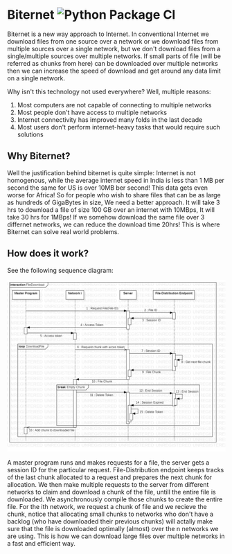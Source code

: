 # Biternet ![Python Package CI](/workflows/Python%20package/badge.svg)
Biternet is a new way approach to Internet. In conventional Internet we download files from one source over a network or we download files from multiple sources over a single network, but we don't download files from a single/multiple sources over multiple networks. If small parts of file (will be referred as chunks from here) can be downloaded over multiple networks then we can increase the speed of download and get around any data limit on a single network.

Why isn't this technology not used everywhere? Well, multiple reasons: 
1. Most computers are not capable of connecting to multiple networks 
2. Most people don't have access to multiple networks
3. Internet connectivity has improved many folds in the last decade
4. Most users don't perform internet-heavy tasks that would require such solutions

## Why Biternet?
Well the justification behind biternet is quite simple: Internet is not homogenous, while the average internet speed in India is less than 1 MB per second the same for US is over 10MB ber second! This data gets even worse for Africa! So for people who wish to share files that can be as large as hundreds of GigaBytes in size, We need a better approach. It will take 3 hrs to download a file of size 100 GB over an internet with 10MBps, It will take 30 hrs for 1MBps! If we somehow download the same file over 3 differnet networks, we can reduce the download time 20hrs! This is where Biternet can solve real world problems.

## How does it work?
See the following sequence diagram: 

![Sequence Diagram](images/sequence.jpg "Sequence Diagram")

A master program runs and makes requests for a file, the server gets a session ID for the particular request. File-Distribution endpoint keeps tracks of the last chunk allocated to a request and prepares the next chunk for allocation. We then make multiple requests to the server from different networks to claim and download a chunk of the file, untill the entire file is downloaded. We asynchronously compile those chunks to create the entire file. For the ith network, we request a chunk of file and we recieve the chunk, notice that allocating small chunks to networks who don't have a backlog (who have downloaded their previous chunks) will actally make sure that the file is downloaded optimally (almost) over the n networks we are using. This is how we can download large files over multiple networks in a fast and efficient way.
